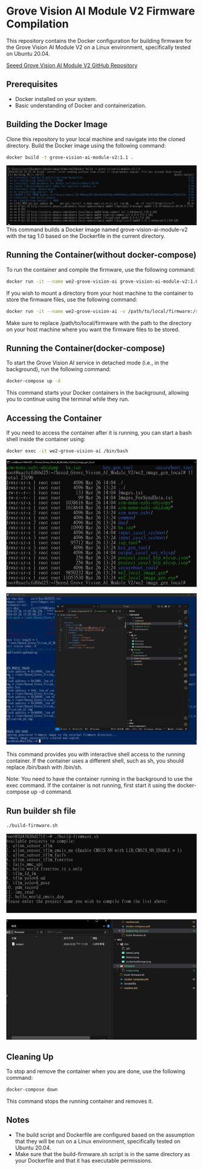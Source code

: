# Grove Vision AI Module V2 Firmware Compilation

This repository contains the Docker configuration for building firmware for the Grove Vision AI Module V2 on a Linux environment, specifically tested on Ubuntu 20.04.

[Seeed Grove Vision AI Module V2 GitHub Repository](https://github.com/HimaxWiseEyePlus/Seeed_Grove_Vision_AI_Module_V2)

## Prerequisites

- Docker installed on your system.
- Basic understanding of Docker and containerization.

## Building the Docker Image

Clone this repository to your local machine and navigate into the cloned directory. Build the Docker image using the following command:

```bash
docker build -t grove-vision-ai-module-v2:1.1 .
```

![./doc/dockerbuildmage.png](./doc/dockerbuildmage.png)
This command builds a Docker image named grove-vision-ai-module-v2 with the tag 1.0 based on the Dockerfile in the current directory.

## Running the Container(without docker-compose)

To run the container and compile the firmware, use the following command:

```bash
docker run -it --name we2-grove-vision-ai grove-vision-ai-module-v2:1.0 /bin/bash
```

If you wish to mount a directory from your host machine to the container to store the firmware files, use the following command:

```bash
docker run -it --name we2-grove-vision-ai -v /path/to/local/firmware:/root/firmware grove-vision-ai-module-v2:1.0
```

Make sure to replace /path/to/local/firmware with the path to the directory on your host machine where you want the firmware files to be stored.

## Running the Container(docker-compose)

To start the Grove Vision AI service in detached mode (i.e., in the background), run the following command:

```bash
docker-compose up -d
```

This command starts your Docker containers in the background, allowing you to continue using the terminal while they run.

## Accessing the Container

If you need to access the container after it is running, you can start a bash shell inside the container using:

```bash
docker exec -it we2-grove-vision-ai /bin/bash
```

![./doc/demo2.png](./doc/demo2.png)

![./doc/demo3.png](./doc/demo3.png)

This command provides you with interactive shell access to the running container. If the container uses a different shell, such as sh, you should replace /bin/bash with /bin/sh.

Note: You need to have the container running in the background to use the exec command. If the container is not running, first start it using the docker-compose up -d command.

## Run builder sh file

```bash
./build-firmware.sh
```

![alt text](doc/image.png)

![./doc/demo4.png](./doc/demo4.png)

## Cleaning Up

To stop and remove the container when you are done, use the following command:

```bash
docker-compose down
```

This command stops the running container and removes it.

## Notes

- The build script and Dockerfile are configured based on the assumption that they will be run on a Linux environment, specifically tested on Ubuntu 20.04.
- Make sure that the build-firmware.sh script is in the same directory as your Dockerfile and that it has executable permissions.

